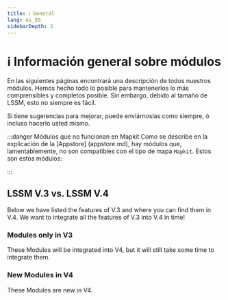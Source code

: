 ```yaml
---
title: ℹ️ General
lang: es_ES
sidebarDepth: 2
---
```


# ℹ️ Información general sobre módulos

En las siguientes páginas encontrará una descripción de todos nuestros módulos. Hemos hecho todo lo posible para mantenerlos lo más comprensibles y completos posible. Sin embargo, debido al tamaño de LSSM, esto no siempre es fácil.

Si tiene sugerencias para mejorar, puede enviárnoslas como siempre, ó incluso hacerlo usted mismo.

:::danger 
Módulos que no funcionan en Mapkit
Como se describe en la explicación de la [Appstore] (appstore.md), hay módulos que, lamentablemente, no son compatibles con el tipo de mapa `Mapkit`. Estos son estos módulos:

<mapkit-modules settings-text="And these settings"/>
:::

## LSSM V.3 vs. LSSM V.4

Below we have listed the features of V.3 and where you can find them in V.4.
We want to integrate all the features of V.3 into V.4 in time!

<v3-v4-comparison-integrated/>

### Modules only in V3

These Modules will be integrated into V4, but it will still take some time to integrate them.

<v3-v4-comparison-v3only/>

### New Modules in V4

These Modules are new in V4.

<v3-v4-comparison-new/>
